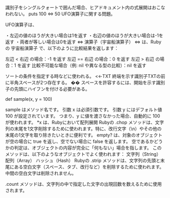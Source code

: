 識別子をシングルクォートで囲んだ場合、ヒアドキュメント内の式展開はおこなわれない。
puts 100 <=> 50
UFO演算子に関する問題。

UFO演算子は、

・左辺の値のほうが大きい場合は1を返す
・右辺の値のほうが大きい場合は-1を返す
・両者が等しい場合は0を返す
<=> 演算子（宇宙船演算子）
<=> は、Rubyの 宇宙船演算子 で、以下のように比較結果を返します：

左辺 < 右辺 の場合：-1 を返す
左辺 == 右辺 の場合：0 を返す
左辺 > 右辺 の場合：1 を返す
比較不可能な場合（例: nil や異なる型の比較）：nil を返す

ソートの条件を指定する時などに使われる。
<<-TXT
終端を示す識別子TXTの前に半角スペースが2つ存在する。 �� スペースを許容するには、開始を示す識別子の先頭にハイフンを付ける必要がある。

def sample(x, y = 100)

sample はメソッド名です。
引数 x は必須引数です。
引数 y にはデフォルト値 100 が設定されています。
つまり、y に値を渡さなかった場合、自動的に 100 が使われます。
*x は、Rubyにおいて配列展開
Rubyの .chop メソッドは、文字列の末尾を1文字削除するために使われます。特に、改行文字（\n）やその他の末尾の1文字を取り除きたいときに便利です。
empty? は、対象のオブジェクトが空の場合に true を返し、空でない場合に false を返します。
空であるかどうかの判定は、オブジェクトの内容が完全に「何もない」場合を指します。
このメソッドは、以下のようなオブジェクトでよく使われます：
文字列（String）
配列（Array）
ハッシュ（Hash）
Rubyの .strip メソッドは、文字列の先頭と末尾にある空白文字（スペース、タブ、改行など）を削除するために使われます。中間の空白文字は削除されません。

.count メソッドは、文字列の中で指定した文字の出現回数を数えるために使用されます。

